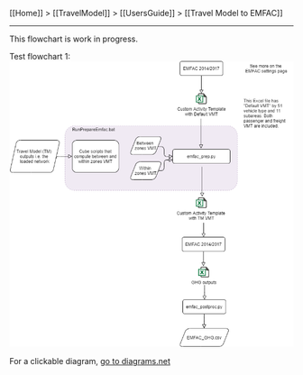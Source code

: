 [[Home]] > [[TravelModel]] > [[UsersGuide]] > [[Travel Model to EMFAC]]

***

This flowchart is work in progress.

Test flowchart 1:
![](https://github.com/BayAreaMetro/travel-model-one/blob/master/model-files/scripts/emfac/emfac_flow_chart.png)

For a clickable diagram, [go to diagrams.net](https://viewer.diagrams.net/?highlight=0000ff&edit=_blank&layers=1&nav=1&title=emfac_flow_chart.drawio#R7Vxdd5s4EP01Pmf3wT58GLAf7SRO221208Zt2qceAbJRgxEFEdv99TsCYQPCH3GMkybpQ40GSQjN1Z07Em1LP5stLiMUelfUxX5LU9xFSz9vaVq%2F14e%2FuWGZGSxdyQzTiLiZSV0bbshvLIx5tYS4OC5VZJT6jIRlo0ODADusZENRROflahPql58aoimWDDcO8mXrLXGZl1l7mrW2v8Nk6uVPVk3xwjOUVxZvEnvIpfOCSb9o6WcRpSy7mi3OsM%2FnLp%2BX2%2FfLW%2F%2FjnXn54VP8C30Z%2FjP%2B92s762z0kCarV4hwwA7u%2BvLbwkp6t5%2FmP%2BwLc2h%2FGE8ms7bRzfq%2BR34iJky8LFvmMxjRJHAx70Vt6cO5Rxi%2BCZHD784BMmDz2MwXtyfE98%2BoT6O0rY5V18AW2F0Ue6s%2BYhbRO1yo1jctHZlwh0LHhHGoGQoU93xxMUH3OGJ4UXC7mIhLTGeYRUuokt%2B1xHsLUGs5qOdriHR7wuYV4ZEbkYDldNX3eurhQsz%2BAzwhO%2BIsiRmdgW3gMHLPZ0VTxngW%2Bojhlmb6MKShHcHVlF%2FNCQxcU87xBCVwS1O%2BXo0lVwKEQ35JZumqKTqOTx6BZTPwyTQAG6NhwfoR2di%2FpjFhhPK7NmV8bPrQ5zeGyLmbpjAp%2BHSS%2FoEq6cMGcZitbu5WlBcmZMFBMRTjOfcY47Qw4FOpjRw30DsEiGFCAIBRx%2BGzMXIRQ%2FDD7TEvUieZATzaqaHNvcCdOTK7lqVobbxwsN9WtV4nDKZNwcnQ%2ByU4qV0ZTnoNmvQjgKn2DbTdq7rg%2Bp%2BYsaVgbpQwytdhxDw6pQF4nnIgZGubBkxUU3kZB%2B6AMzTHg0%2Bdu8w0InysqZ%2BhJOr3Vqs%2BJ%2BGUB3JGVTYjKaABRyp2gdXF6NeDu1hbh3hB2DfeV8cQpe%2FiMfz6fJGPiReWqwHCbBca8eL34r11s7SUt3sYkGKaRA7eUk8XcRFFU8x2cwSfi62wjDBwBLkvR8A6kImm15QEbA1nva%2BU4WxWcJoNVLSqQHU1jMPRq0vovbgaDaAvRVNUmIMR%2FFgSoHcFpgJ44cWHUx%2FFsXDnDmSWA2BTJNLtl2OSIXOIqtWQSPfhJPIlxtF%2F9k%2FOwZqSrrus6Q3GXPjQiP8AzwMkPX4pR5vcITFQBwmmcS7E0pH4JLjLSabI51MIUYktaHyIloMIoysYKuXD47oTemrPsQ1RBnoazckdgZ9RRGftcYTugcdTddoe07Z4vrYrqvYLUy6gV4AMeIaVUVJWJoJ7ippGmJCIkg6AAEc14XNGXDelpTpYNgUh0ywvXLMGQkYNhLSHQwiKBRQ9QOeocmwae4QD6IKHai7xic9B56E4g96vhCvsYUXZ5GYo23wKDDWdKo84aWu2DPkPClz4W%2BX34sSGCUdxB66HNBVLIVAADqbgwLzmJMqmRTwEMhDeCwkcPwEG6Eik83gE%2BXjCng1%2BrArx1%2BiYla0ki9WmZLFhSHD5nATXEeZvfzGbIKdjI9aAXw5b2etQoVSTnqfMZVYR%2FJGrfk%2Bf9eQlnvI32PL9hb%2FGV3%2FDIkYzPmuBHWewroYZmrAwYZwHSAd38ni0q5VPEfeBpgSYzWl0tzENAmcg38c%2BnUaIJzMhjghMAXd7%2Bd71%2BsbuBBhSmlxoSOKhBnBN4UIrr2XN2nMt95uChW6%2BxqxklWGU8ot1unGUDGNn5qAap0kdunqFjHq9chdZLiSlDlJHhql3jFJXurJfFgLOR8tCtZBXiLcM2VBqh7xpZNX6upjb9dLIRnBoSlSf%2BfV3rx2O0FBinEfSy2pjFtn5c5RWLXLyVpU0pk6Edms1xAG7IZsSGcyFwY8QVEInzNoXkpKN%2BmG7bjUKry2nEk%2BXfW7Hy%2F7holeBtbGfijgg%2FazJHTY58iyxuQCPnYiEqQ5gHvcWgHIGwoDfsiHGYxysFDzfByW8%2BBsoOm4V9kEfjQDrhSIgV%2Fs1AqFu1%2FIAgXB4tijz3nDlcFn5ST5%2FFqKvsTWr1nBrv8ZjRlOSLteYBffcivW3S6S%2FVlflx6hP7DnT2i0oXp4YF0cE%2BaFAQYrvcURQFvDWwxX8VigVDwm2rrVno%2FW1qhA%2BUOprplnqxzTK%2FRxJ50NKUXpM39g%2BKqN2VI2qfFM%2B%2Bdh%2BCFwTAsU58PhqB7e%2BHQE3egTcrdmFa%2BoIuB5Le2SML4%2FgT3Keu5OBe%2BppGNioiAqjukWy926L0a%2Fsthj6fix8LOqztFcN16fdHLROA1e1KhiqJxD7wrXaUVdrRjJIAz7FVp8ln3i9ppXQJHE3zseGXsKLVj0W3Z%2BPKx319dOy8es%2BqvmzMVjOW%2FRu91AMljvq5p9MnwiDuYh6ZZ%2BBrTRcLsTqvsE40ndgezpij2%2FE38jgmZKBpOt7lU4OTxHM6niOpLo2D7pR3dWTddflu0swrD5CedtJOclOSrey8abpEgGedCel9yaG%2Flj%2BM7UqaVmHyiGpK0utdHUs%2FpMHLb6p2H9slRYNMaZ8hiQ%2BvKAxCyPqrD6%2BeFH6TKtHwdPpM%2Flzy1Qo%2F4Dw1XHi%2B42B6zkcrx7r305UnNKv%2BXql7qOjxs5Xe2%2Fb739u0FCrTG8cHDSkrvpNBQ3pSdauoLGjxaODRrBEtu59%2FvY5jn%2F9Dt%2F7njL22vIXI2%2Fr4m1dvOR1AcX1fxKQVV%2F%2FTwv6xf8%3D)

